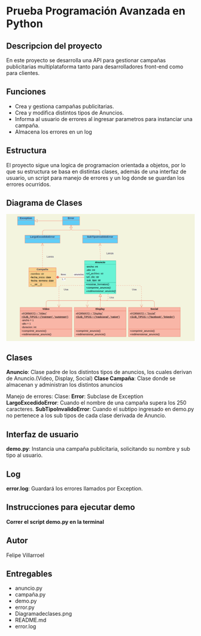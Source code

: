 # Prueba Programación Avanzada en Python

## Descripcion del proyecto

En este proyecto se desarrolla una API para gestionar campañas publicitarias multiplataforma tanto para desarrolladores front-end como para clientes.

## Funciones

- Crea y gestiona campañas publicitarias.
- Crea y modifica distintos tipos de Anuncios.
- Informa al usuario de errores al ingresar parametros para instanciar una campaña.
- Almacena los errores en un log

## Estructura

El proyecto sigue una logica de programacion orientada a objetos, por lo que su estructura se basa en distintas clases, además de una interfaz de usuario, un script para manejo de errores y un log donde se guardan los errores ocurridos.

## Diagrama de Clases

![Diagrama de Clases](/Diagramadeclases.png)

## Clases

**Anuncio**: Clase padre de los distintos tipos de anuncios, los cuales derivan de Anuncio.(Video, Display, Social)
**Clase Campaña**: Clase donde se almacenan y administran los distintos anuncios

Manejo de errores:
Clase:
**Error**: Subclase de Exception
**LargoExcedidoError**: Cuando el nombre de una campaña supera los 250 caracteres.
**SubTipoInvalidoError**: Cuando el subtipo ingresado en demo.py no pertenece a los sub tipos de cada clase derivada de Anuncio.

## Interfaz de usuario

**demo.py**: Instancia una campaña publicitaria, solicitando su nombre y sub tipo al usuario.

## Log

**error.log**: Guardará los errores llamados por Exception.

## Instrucciones para ejecutar demo

**Correr el script demo.py en la terminal**

## Autor

Felipe Villarroel

## Entregables

- anuncio.py
- campaña.py
- demo.py
- error.py
- Diagramadeclases.png
- README.md
- error.log
